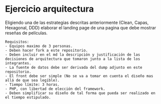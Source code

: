 # Ejercicio arquitectura

Eligiendo una de las estrategias descritas anteriormente (Clean, Capas, Hexagonal, DDD) elaborar el landing page
 de una pagina que debe mostrar reseñas de películas.


```
Requisitos:
- Equipos maximo de 3 personas.
- Deben hacer fork a este repositorio.
- Deben incluir en el md la descripción y justificación de las decisiones de arquitectura que tomaron junto a la lista de los integrantes.
- La fuente de datos debe ser derivada del dump adjunto en este repositorio.
- El front debe ser simple (No se va a tomar en cuenta el diseño mas allá de que sea legible).
- Tiempo límite: 3 horas.
- PHP, con libertad de elección del framework.
- Deben simplificar su diseño de tal forma que pueda ser realizado en el tiempo estipulado.
```

